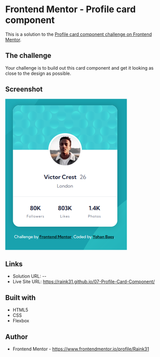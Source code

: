 # Frontend Mentor - Profile card component

This is a solution to the [Profile card component challenge on Frontend Mentor](https://www.frontendmentor.io/challenges/profile-card-component-cfArpWshJ).


## The challenge

Your challenge is to build out this card component and get it looking as close to the design as possible.


## Screenshot

![screenshot](./assets/images/desktop.png)


## Links

- Solution URL: --
- Live Site URL: https://raink31.github.io/07-Profile-Card-Component/

## Built with

- HTML5
- CSS
- Flexbox


## Author

- Frontend Mentor - https://www.frontendmentor.io/profile/Raink31
